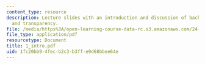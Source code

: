 ```yaml
---
content_type: resource
description: Lecture slides with an introduction and discussion of background, martin,
  and transparency.
file: /media/https%3A/open-learning-course-data-rc.s3.amazonaws.com/24-500-topics-in-philosophy-of-mind-perceptual-experience-spring-2007/1fc20bb94fecb2c3b3ffe9d68bbee64e_1_intro.pdf
file_type: application/pdf
resourcetype: Document
title: 1_intro.pdf
uid: 1fc20bb9-4fec-b2c3-b3ff-e9d68bbee64e
---
```

